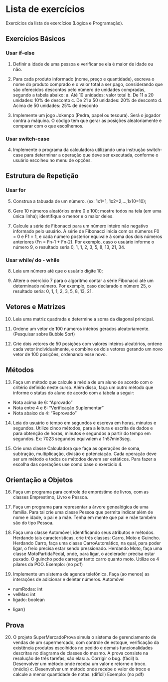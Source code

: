 # Lista de exercícios

Exercícios da lista de exercícios (Lógica e Programação).

## Exercícios Básicos
### Usar if-else
1) Definir a idade de uma pessoa e verificar se ela é maior de idade ou
não.

2) Para cada produto informado (nome, preço e quantidade), escreva o
nome do produto comprado e o valor total a ser pago, considerando
que são oferecidos descontos pelo número de unidades compradas,
segundo a tabela abaixo:
a. Até 10 unidades: valor total
b. De 11 a 20 unidades: 10% de desconto
c. De 21 a 50 unidades: 20% de desconto
d. Acima de 50 unidades: 25% de desconto

3) Implemente um jogo Jokenpo (Pedra, papel ou tesoura). Será o
jogador contra a máquina. O código tem que gerar as posições
aleatoriamente e comparar com o que escolhemos.

### Usar switch-case
4) Implemente o programa da calculadora utilizando uma instrução
switch-case para determinar a operação que deve ser executada,
conforme o usuário escolheu no menu de opções.

## Estrutura de Repetição

### Usar for
5) Construa a tabuada de um número. (ex: 1x1=1,
1x2=2,...,1x10=10);

6) Gere 10 números aleatórios entre 0 e 100; mostre todos na tela
(em uma única linha); identifique o menor e o maior deles.

7) Calcule a série de Fibonacci para um número inteiro não negativo
informado pelo usuário. A série de Fibonacci inicia com os
números F0 = 0 e F1 = 1, e cada número posterior equivale à soma
dos dois números anteriores (Fn = Fn-1 + Fn-2). Por exemplo, caso
o usuário informe o número 9, o resultado seria 0, 1, 1, 2, 3, 5,
8, 13, 21, 34.

### Usar while/ do - while
8) Leia um número até que o usuário digite 10;

9) Altere o exercício 7 para o algoritmo contar a série Fibonacci até
um determinado número. Por exemplo, caso declarado o número
25, o resultado seria: 0, 1, 1, 2, 3, 5, 8, 13, 21.

## Vetores e Matrizes
10) Leia uma matriz quadrada e determine a soma da diagonal
principal.

11) Ordene um vetor de 100 números inteiros gerados
aleatoriamente. (Pesquisar sobre Bubble Sort)

12) Crie dois vetores de 50 posições com valores inteiros aleatórios,
ordene cada vetor individualmente, e combine os dois vetores
gerando um novo vetor de 100 posições, ordenando esse novo.

## Métodos

13) Faça um método que calcule a média de um aluno de acordo
com o critério definido neste curso. Além disso, faça um outro
método que informe o status do aluno de acordo com a tabela a
seguir:
- Nota acima de 6: “Aprovado”
- Nota entre 4 e 6: “Verificação Suplementar”
- Nota abaixo de 4: “Reprovado”

14) Leia do usuário o tempo em segundos e escreva em horas,
minutos e segundos. Utilize cinco métodos, para a leitura e escrita
de dados e para obtenção de horas, minutos e segundos a partir
do tempo em segundos.
Ex: 7023 segundos equivalem a 1h57min3seg.

15) Crie uma classe Calculadora que faça as operações de soma,
subtração, multiplicação, divisão e potenciação. Cada operação
deve ser um método e todos os métodos devem ser estáticos.
Para fazer a escolha das operações use como base o exercício 4.

## Orientação a Objetos
16) Faça um programa para controle de empréstimo de livros, com
as classes Emprestimo, Livro e Pessoa.

17) Faça um programa para representar a árvore genealógica de
uma família. Para tal crie uma classe Pessoa que permita indicar
além de nome e idade, o pai e a mãe. Tenha em mente que pai e
mãe também são do tipo Pessoa.

18) Faça uma classe Automóvel, identificando seus atributos e
métodos. Herdando tais características, crie três classes: Carro,
Moto e Guincho. Herdando Carro, faça uma classe
CarroAutomático, na qual, para poder ligar, o freio precisa estar
sendo pressionado. Herdando Moto, faça uma classe
MotoPartidaPedal, onde, para ligar, o acelerador precisa estar
puxado. O guincho pode carregar tanto carro quanto moto. Utilize
os 4 pilares da POO.
Exemplo: (no pdf)

19) Implemente um sistema de agenda telefônica. Faça (ao menos)
as interações de adicionar e deletar números.
Automóvel
- numRodas: int
- velMax: int
- ligado: boolean
+ ligar()

## Prova
20) O projeto SuperMercadoProva simula o sistema de
gerenciamento de vendas de um supermercado, com controle de
estoque, verificação da existência produtos escolhidos no pedido
e demais funcionalidades descritas no diagrama de classes do
mesmo. A prova consiste na resolução de três tarefas, são elas:
a. Corrigir o bug. (fácil)
b. Desenvolver um método onde receba um valor e retorne o
troco. (médio)
c. Desenvolver um método onde recebe o valor do troco e
calcule a menor quantidade de notas. (difícil)
Exemplo: (no pdf)
